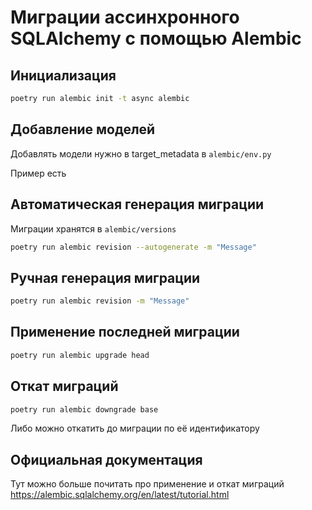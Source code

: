 # Миграции ассинхронного SQLAlchemy с помощью Alembic

## Инициализация
```bash
poetry run alembic init -t async alembic
```

## Добавление моделей
Добавлять модели нужно в target_metadata в `alembic/env.py`

Пример есть

## Автоматическая генерация миграции
Миграции хранятся в `alembic/versions`
```bash
poetry run alembic revision --autogenerate -m "Message"
```

## Ручная генерация миграции
```bash
poetry run alembic revision -m "Message"
```

## Применение последней миграции
```bash
poetry run alembic upgrade head
```

## Откат миграций
```bash
poetry run alembic downgrade base
```
Либо можно откатить до миграции по её идентификатору

## Официальная документация
Тут можно больше почитать про применение и откат миграций
https://alembic.sqlalchemy.org/en/latest/tutorial.html